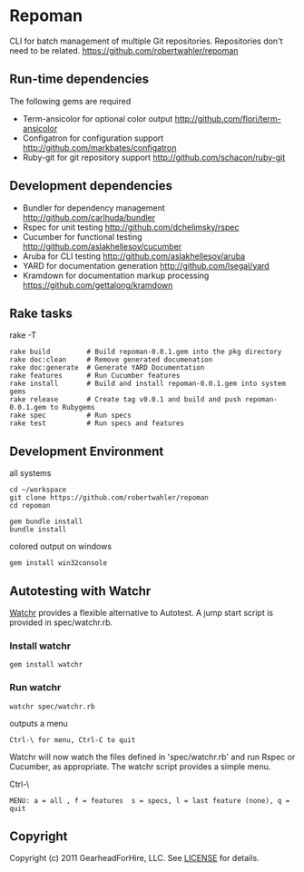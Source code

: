 Repoman
========

CLI for batch management of multiple Git repositories.  Repositories don't
need to be related.
<https://github.com/robertwahler/repoman>


Run-time dependencies
---------------------
The following gems are required

* Term-ansicolor for optional color output <http://github.com/flori/term-ansicolor>
* Configatron for configuration support <http://github.com/markbates/configatron>
* Ruby-git for git repository support <http://github.com/schacon/ruby-git>


Development dependencies
------------------------

* Bundler for dependency management <http://github.com/carlhuda/bundler>
* Rspec for unit testing <http://github.com/dchelimsky/rspec>
* Cucumber for functional testing <http://github.com/aslakhellesoy/cucumber>
* Aruba for CLI testing <http://github.com/aslakhellesoy/aruba>
* YARD for documentation generation <http://github.com/lsegal/yard>
* Kramdown for documentation markup processing <https://github.com/gettalong/kramdown>


Rake tasks
----------

rake -T

    rake build         # Build repoman-0.0.1.gem into the pkg directory
    rake doc:clean     # Remove generated documenation
    rake doc:generate  # Generate YARD Documentation
    rake features      # Run Cucumber features
    rake install       # Build and install repoman-0.0.1.gem into system gems
    rake release       # Create tag v0.0.1 and build and push repoman-0.0.1.gem to Rubygems
    rake spec          # Run specs
    rake test          # Run specs and features


Development Environment
-----------------------

all systems

    cd ~/workspace
    git clone https://github.com/robertwahler/repoman
    cd repoman

    gem bundle install
    bundle install

colored output on windows

    gem install win32console

Autotesting with Watchr
-------------------------

[Watchr](http://github.com/mynyml/watchr) provides a flexible alternative to Autotest.  A
jump start script is provided in spec/watchr.rb.

### Install watchr ###

    gem install watchr

### Run watchr ###

    watchr spec/watchr.rb

outputs a menu

    Ctrl-\ for menu, Ctrl-C to quit

Watchr will now watch the files defined in 'spec/watchr.rb' and run Rspec or Cucumber, as appropriate.
The watchr script provides a simple menu.

Ctrl-\

    MENU: a = all , f = features  s = specs, l = last feature (none), q = quit


Copyright
---------

Copyright (c) 2011 GearheadForHire, LLC. See [LICENSE](LICENSE) for details.
